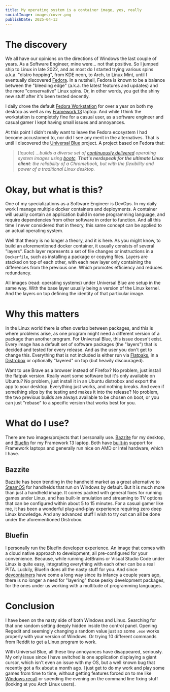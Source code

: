 ```yaml
---
title: My operating system is a container image, yes, really
socialImage: images/cover.png
publishDate: 2025-04-13
---
```

# The discovery
We all have our opinions on the directions of Windows the last couple of years. As a Software Engineer, mine were... not that positive. So I jumped ship to Linux in late 2022, and as most do I started trying various spins a.k.a. "distro hopping", from KDE neon, to Arch, to Linux Mint, until I eventually discovered [Fedora](https://fedoraproject.org/). In a nutshell, Fedora is known to be a balance between the "bleeding edge" (a.k.a. the latest features and updates) and the more "conservative" Linux spins. Or, in other words, you get the shiny new stuff after it's been tested decently. 

I daily drove the default [Fedora Workstation](https://fedoraproject.org/workstation/) for over a year on both my desktop as well as my [Framework 13](https://frame.work/) laptop. And while I think the workstation is completely fine for a casual user, as a software engineer and casual gamer I kept having small issues and annoyances. 

At this point I didn't really want to leave the Fedora ecosystem I had become accustomed to, nor did I see any merit in the alternatives. That is until I discovered the [Universal Blue](https://universal-blue.org/#about) project. A project based on Fedora that:

>[!quote]
>*...builds a diverse set of [continuously delivered](https://en.wikipedia.org/wiki/Continuous_delivery) operating system images using [bootc](https://github.com/bootc-dev/bootc). **That's nerdspeak for the ultimate Linux client**: the reliability of a Chromebook, but with the flexibility and power of a traditional Linux desktop.*

# Okay, but what is this? 
One of my specializations as a Software Engineer is DevOps. In my daily work I manage multiple docker containers and deployments. A container will usually contain an application build in some programming language, and require dependencies from other software in order to function. And all this time I never considered that in theory, this same concept can be applied to an actual operating system. 

Well that theory is no longer a theory, and it is here. As you might know, to build an aforementioned docker container, it usually consists of several "layers". Each layer represents a set of file changes or instructions in a `Dockerfile`, such as installing a package or copying files. Layers are stacked on top of each other, with each new layer only containing the differences from the previous one. Which promotes efficiency and reduces redundancy. 

All images (read: operating systems) under Universal Blue are setup in the same way. With the base layer usually being a version of the Linux kernel. And the layers on top defining the identity of that particular image.

# Why this matters
In the Linux world there is often overlap between packages, and this is where problems arise, as one program might need a different version of a package than another program. For Universal Blue, this issue doesn't exist. Every image has a default set of software packages (the "layers") that is decided and tested for every release. And as the user you don't get to change this. Everything that is not included is either run via [Flatpaks](https://flatpak.org/), in a [Distrobox](https://distrobox.it/) or optionally "layered" on top (but heavily discouraged). 

Want to use Brave as a browser instead of Firefox? No problem, just install the flatpak version. Really want some software but it's only available on Ubuntu? No problem, just install it in an Ubuntu distrobox and export the app to your desktop. Everything just works, and nothing breaks. And even if something slips by the testing and makes it into the release? No problem, the two previous builds are always available to be chosen on boot, or you can just "rebase" to a specific version that works best for you.

# What do I use?
There are two images/projects that I personally use. [Bazzite](https://bazzite.gg/) for my desktop, and [Bluefin](https://projectbluefin.io/) for my Framework 13 laptop. Both have [built-in](https://frame.work/linux) support for Framework laptops and generally run nice on AMD or Intel hardware, which I have. 

## Bazzite
Bazzite has been trending in the handheld market as a great alternative to [SteamOS](https://store.steampowered.com/steamos) for handhelds that run on Windows by default. But it is much more than just a handheld image. It comes packed with general fixes for running games under Linux, and has built-in emulation and streaming to TV options that can be configured within about 5 to 15 minutes. For a casual gamer like me, it has been a wonderful plug-and-play experience requiring zero deep Linux knowledge. And any advanced stuff I wish to try out can all be done under the aforementioned Distrobox.

## Bluefin
I personally run the Bluefin developer experience. An image that comes with a cloud native approach to development, all pre-configured for your convenience. Because, while running JetBrains or Visual Studio Code under Linux is quite easy, integrating everything with each other can be a real PITA. Luckily, Bluefin does all the nasty stuff for you. And since [devcontainers](https://containers.dev/) have come a long way since its infancy a couple years ago, there is no longer a need for "layering" those pesky development packages, for the ones under us working with a multitude of programming languages. 

# Conclusion
I have been on the nasty side of both Windows and Linux. Searching for that one random setting deeply hidden inside the control panel. Opening Regedit and seemingly changing a random value just so some `.exe` works properly with your version of Windows. Or trying 10 different commands from Reddit to get a Linux program to work.

With Universal Blue, all these tiny annoyances have disappeared, seriously. My only issue since I have switched is one application displaying a giant cursor, which isn't even an issue with my OS, but a well known bug that recently got a fix about a month ago. I just get to do my work and play some games from time to time, without getting features forced on to me like [Windows recall](https://www.pcworld.com/article/2684191/windows-recall-is-now-one-step-away-from-a-true-public-release.html) or spending the evening on the command line fixing stuff (looking at you Arch Linux users).